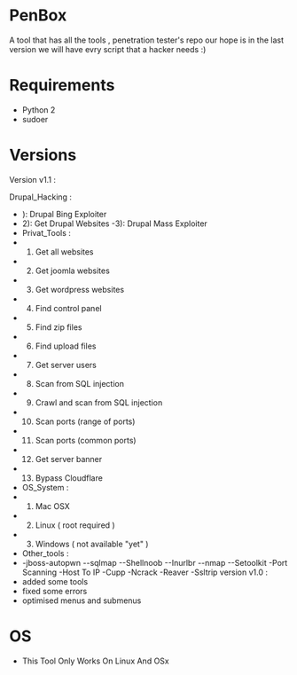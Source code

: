 # PenBox
A tool that has all the tools , penetration tester's repo 
our hope is in the last version we will have evry script that a hacker needs :)

# Requirements

* Python 2
* sudoer 

# Versions
Version v1.1 : 

Drupal_Hacking : 
- ): Drupal Bing Exploiter
- 2): Get Drupal Websites
-3): Drupal Mass Exploiter
- Privat_Tools : 
- 1) Get all websites
- 2) Get joomla websites
- 3) Get wordpress websites 
- 4) Find control panel
- 5) Find zip files
- 6) Find upload files
- 7) Get server users
- 8) Scan from SQL injection
- 9) Crawl and scan from SQL injection
- 10) Scan ports (range of ports)
- 11) Scan ports (common ports)
- 12) Get server banner
- 13) Bypass Cloudflare
- OS_System : 
- 1) Mac OSX
- 2) Linux ( root required ) 
- 3) Windows ( not available "yet" )
- Other_tools : 
- -jboss-autopwn
--sqlmap
--Shellnoob
--Inurlbr
--nmap
--Setoolkit
-Port Scanning
-Host To IP
-Cupp
-Ncrack
-Reaver
-Ssltrip
version v1.0 : 
- added some tools
- fixed some errors 
- optimised menus and submenus 

# OS 
- This Tool Only Works On Linux And OSx
